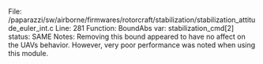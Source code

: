 File: /paparazzi/sw/airborne/firmwares/rotorcraft/stabilization/stabilization_attitude_euler_int.c
Line: 281
Function: BoundAbs
var: stabilization_cmd[2]
status: SAME
Notes: Removing this bound appeared to have no affect on the UAVs behavior. However, very poor performance was noted when using this module.
